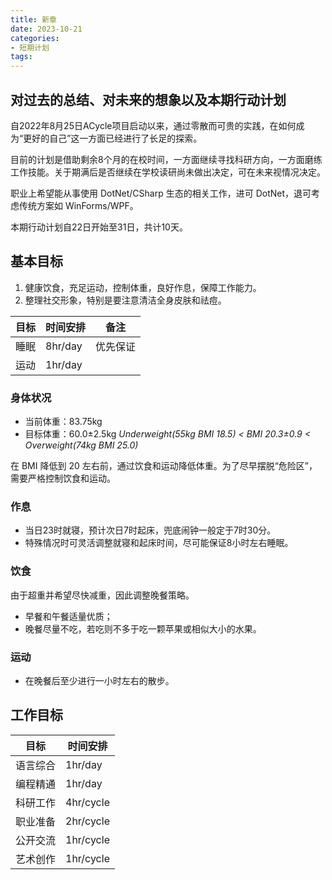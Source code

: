 ```yaml
---
title: 新章
date: 2023-10-21
categories:
- 短期计划
tags:
---
```


## 对过去的总结、对未来的想象以及本期行动计划

自2022年8月25日ACycle项目启动以来，通过零散而可贵的实践，在如何成为“更好的自己”这一方面已经进行了长足的探索。

目前的计划是借助剩余8个月的在校时间，一方面继续寻找科研方向，一方面磨练工作技能。关于期满后是否继续在学校读研尚未做出决定，可在未来视情况决定。

职业上希望能从事使用 DotNet/CSharp 生态的相关工作，进可 DotNet，退可考虑传统方案如 WinForms/WPF。

本期行动计划自22日开始至31日，共计10天。

## 基本目标

1. 健康饮食，充足运动，控制体重，良好作息，保障工作能力。
2. 整理社交形象，特别是要注意清洁全身皮肤和祛痘。

| 目标 | 时间安排 | 备注 |
| --- | --- | --- |
| 睡眠 | 8hr/day | 优先保证 |
| 运动 | 1hr/day | |

### 身体状况

- 当前体重：83.75kg
- 目标体重：60.0±2.5kg *Underweight(55kg BMI 18.5) < BMI 20.3±0.9 < Overweight(74kg BMI 25.0)*

在 BMI 降低到 20 左右前，通过饮食和运动降低体重。为了尽早摆脱“危险区”，需要严格控制饮食和运动。

### 作息

- 当日23时就寝，预计次日7时起床，兜底闹钟一般定于7时30分。
- 特殊情况时可灵活调整就寝和起床时间，尽可能保证8小时左右睡眠。

### 饮食

由于超重并希望尽快减重，因此调整晚餐策略。

- 早餐和午餐适量优质；
- 晚餐尽量不吃，若吃则不多于吃一颗苹果或相似大小的水果。

### 运动

- 在晚餐后至少进行一小时左右的散步。

## 工作目标

| 目标 | 时间安排 |
| --- | --- |
| 语言综合 | 1hr/day |
| 编程精通 | 1hr/day |
| 科研工作 | 4hr/cycle |
| 职业准备 | 2hr/cycle |
| 公开交流 | 1hr/cycle |
| 艺术创作 | 1hr/cycle |
